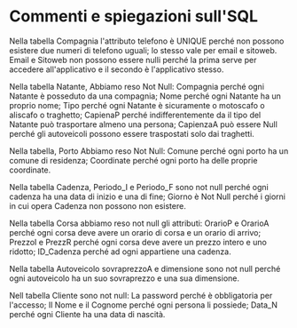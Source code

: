 # Commenti e spiegazioni sull'SQL

Nella tabella Compagnia l'attributo telefono è UNIQUE perché non possono esistere due numeri di telefono uguali; lo stesso vale per email e sitoweb.
Email e Sitoweb non possono essere nulli perché la prima serve per 
accedere all'applicativo e il secondo è l'applicativo stesso.

Nella tabella Natante, Abbiamo reso Not Null:
Compagnia perché ogni Natante è posseduto da una compagnia;
Nome perché ogni Natante ha un proprio nome;
Tipo perché ogni Natante è sicuramente o motoscafo o aliscafo o traghetto;
CapienaP perché indifferentemente da il tipo del Natante può trasportare almeno una persona;
CapienzaA può essere Null perché gli autoveicoli possono essere traspostati solo dai traghetti.

Nella tabella, Porto Abbiamo reso Not Null:
Comune perché ogni porto ha un comune di residenza;
Coordinate perché ogni porto ha delle proprie coordinate.

Nella tabella Cadenza, Periodo_I e Periodo_F sono not null perché ogni cadenza ha una data di inizio e una di fine;
Giorno è Not Null perché i giorni in cui opera Cadenza non possono non esistere.

Nella tabella Corsa abbiamo reso not null gli attributi:
OrarioP e OrarioA perché ogni corsa deve avere un orario di corsa e un orario di arrivo;
PrezzoI e PrezzR perché ogni corsa deve avere un prezzo intero e uno ridotto;
ID_Cadenza perché ad ogni appartiene una cadenza.

Nella tabella Autoveicolo sovraprezzoA e dimensione sono not null perché ogni autoveicolo ha un suo sovraprezzo e una sua dimensione.

Nell tabella Cliente sono not null:
La password perché è obbligatoria per l'accesso;
Il Nome e il Cognome perché ogni persona li possiede;
Data_N perché ogni Cliente ha una data di nascità.
